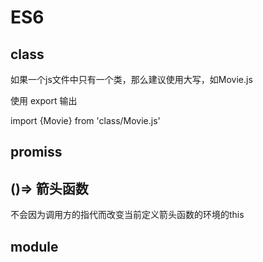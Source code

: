 # ES6



## class

如果一个js文件中只有一个类，那么建议使用大写，如Movie.js

使用 export 输出

import {Movie} from 'class/Movie.js'

## promiss



## ()=> 箭头函数

不会因为调用方的指代而改变当前定义箭头函数的环境的this

## module



